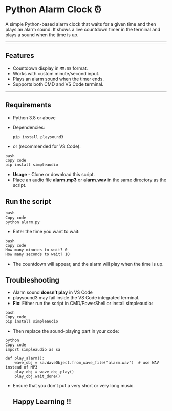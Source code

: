 # Python Alarm Clock ⏰
A simple Python-based alarm clock that waits for a given time and then plays an alarm sound. It shows a live countdown timer in the terminal and plays a sound when the time is up.

---

## Features
- Countdown display in `MM:SS` format.
- Works with custom minute/second input.
- Plays an alarm sound when the timer ends.
- Supports both CMD and VS Code terminal.

---

## Requirements
- Python 3.8 or above  
- Dependencies:
  
  ```bash
  pip install playsound3
  ```
- or (recommended for VS Code):
```
bash
Copy code
pip install simpleaudio
```
- **Usage** - Clone or download this script.
- Place an audio file **alarm.mp3** or **alarm.wav** in the same directory as the script.

## Run the script
```
bash
Copy code
python alarm.py
```
- Enter the time you want to wait:
```
bash
Copy code
How many minutes to wait? 0
How many seconds to wait? 10
```
- The countdown will appear, and the alarm will play when the time is up.

## Troubleshooting
- Alarm sound **doesn’t play** in VS Code
- playsound3 may fail inside the VS Code integrated terminal.
- **Fix**: Either run the script in CMD/PowerShell or install simpleaudio:
```
bash
Copy code
pip install simpleaudio
```
- Then replace the sound-playing part in your code:
```
python
Copy code
import simpleaudio as sa

def play_alarm():
    wave_obj = sa.WaveObject.from_wave_file("alarm.wav")  # use WAV instead of MP3
    play_obj = wave_obj.play()
    play_obj.wait_done()
```
- Ensure that you don't put a very short or very long music.

  ## Happy Learning !!

